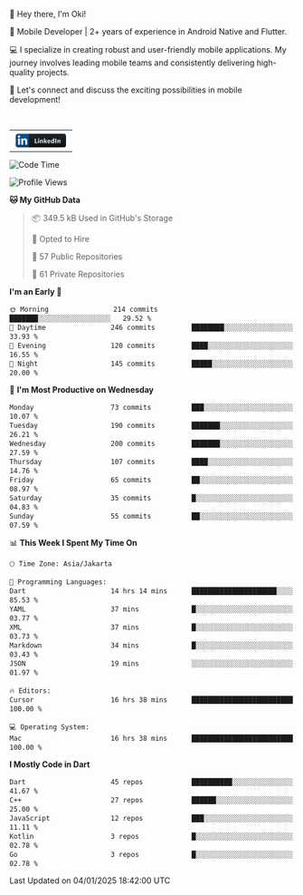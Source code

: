 <p>
 👋 Hey there, I'm Oki!

🚀 Mobile Developer | 2+ years of experience in Android Native and Flutter.

💻 I specialize in creating robust and user-friendly mobile applications. My journey involves leading mobile teams and consistently delivering high-quality projects.

🔗 Let's connect and discuss the exciting possibilities in mobile development!

<br>

<table style="border:none; border-collapse:collapse; cellspacing:0; cellpadding:0">
    <tr>
        <td>
           <a href="https://www.linkedin.com/in/oki-6ba305173/" target="_blank">
              <img src="https://github.com/inisialkey/inisialkey/blob/main/assets/linkedin.svg" alt="LinkedIn" style="vertical-align:top; margin:4px" height=24>
          </a>
        </td>
    </tr>
</table>

<!-- <br>

<!--START_SECTION:waka-->
![Code Time](http://img.shields.io/badge/Code%20Time-933%20hrs%2012%20mins-blue)

![Profile Views](http://img.shields.io/badge/Profile%20Views-1-blue)

**🐱 My GitHub Data** 

> 📦 349.5 kB Used in GitHub's Storage 
 > 
> 💼 Opted to Hire
 > 
> 📜 57 Public Repositories 
 > 
> 🔑 61 Private Repositories 
 > 
**I'm an Early 🐤** 

```text
🌞 Morning                214 commits         ███████░░░░░░░░░░░░░░░░░░   29.52 % 
🌆 Daytime                246 commits         ████████░░░░░░░░░░░░░░░░░   33.93 % 
🌃 Evening                120 commits         ████░░░░░░░░░░░░░░░░░░░░░   16.55 % 
🌙 Night                  145 commits         █████░░░░░░░░░░░░░░░░░░░░   20.00 % 
```
📅 **I'm Most Productive on Wednesday** 

```text
Monday                   73 commits          ███░░░░░░░░░░░░░░░░░░░░░░   10.07 % 
Tuesday                  190 commits         ███████░░░░░░░░░░░░░░░░░░   26.21 % 
Wednesday                200 commits         ███████░░░░░░░░░░░░░░░░░░   27.59 % 
Thursday                 107 commits         ████░░░░░░░░░░░░░░░░░░░░░   14.76 % 
Friday                   65 commits          ██░░░░░░░░░░░░░░░░░░░░░░░   08.97 % 
Saturday                 35 commits          █░░░░░░░░░░░░░░░░░░░░░░░░   04.83 % 
Sunday                   55 commits          ██░░░░░░░░░░░░░░░░░░░░░░░   07.59 % 
```


📊 **This Week I Spent My Time On** 

```text
🕑︎ Time Zone: Asia/Jakarta

💬 Programming Languages: 
Dart                     14 hrs 14 mins      █████████████████████░░░░   85.53 % 
YAML                     37 mins             █░░░░░░░░░░░░░░░░░░░░░░░░   03.77 % 
XML                      37 mins             █░░░░░░░░░░░░░░░░░░░░░░░░   03.73 % 
Markdown                 34 mins             █░░░░░░░░░░░░░░░░░░░░░░░░   03.43 % 
JSON                     19 mins             ░░░░░░░░░░░░░░░░░░░░░░░░░   01.97 % 

🔥 Editors: 
Cursor                   16 hrs 38 mins      █████████████████████████   100.00 % 

💻 Operating System: 
Mac                      16 hrs 38 mins      █████████████████████████   100.00 % 
```

**I Mostly Code in Dart** 

```text
Dart                     45 repos            ██████████░░░░░░░░░░░░░░░   41.67 % 
C++                      27 repos            ██████░░░░░░░░░░░░░░░░░░░   25.00 % 
JavaScript               12 repos            ███░░░░░░░░░░░░░░░░░░░░░░   11.11 % 
Kotlin                   3 repos             █░░░░░░░░░░░░░░░░░░░░░░░░   02.78 % 
Go                       3 repos             █░░░░░░░░░░░░░░░░░░░░░░░░   02.78 % 
```




 Last Updated on 04/01/2025 18:42:00 UTC
<!--END_SECTION:waka-->